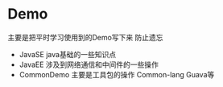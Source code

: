 # Demo
主要是把平时学习使用到的Demo写下来  防止遗忘
- JavaSE java基础的一些知识点
- JavaEE 涉及到网络通信和中间件的一些操作
- CommonDemo  主要是工具包的操作  Common-lang Guava等
